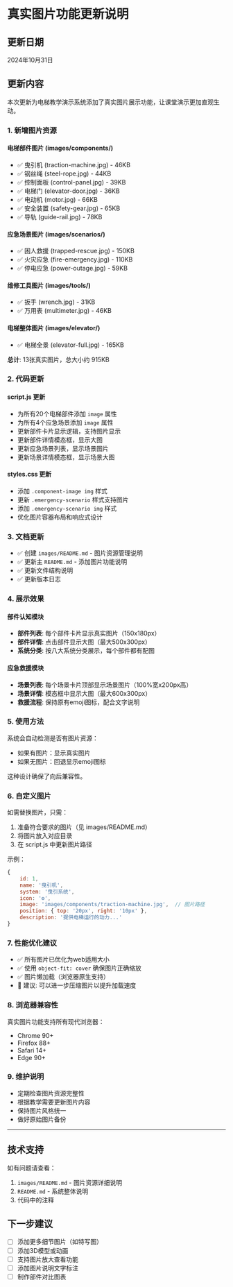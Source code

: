 # 真实图片功能更新说明

## 更新日期
2024年10月31日

## 更新内容

本次更新为电梯教学演示系统添加了真实图片展示功能，让课堂演示更加直观生动。

### 1. 新增图片资源

#### 电梯部件图片 (images/components/)
- ✅ 曳引机 (traction-machine.jpg) - 46KB
- ✅ 钢丝绳 (steel-rope.jpg) - 44KB
- ✅ 控制面板 (control-panel.jpg) - 39KB
- ✅ 电梯门 (elevator-door.jpg) - 36KB
- ✅ 电动机 (motor.jpg) - 66KB
- ✅ 安全装置 (safety-gear.jpg) - 65KB
- ✅ 导轨 (guide-rail.jpg) - 78KB

#### 应急场景图片 (images/scenarios/)
- ✅ 困人救援 (trapped-rescue.jpg) - 150KB
- ✅ 火灾应急 (fire-emergency.jpg) - 110KB
- ✅ 停电应急 (power-outage.jpg) - 59KB

#### 维修工具图片 (images/tools/)
- ✅ 扳手 (wrench.jpg) - 31KB
- ✅ 万用表 (multimeter.jpg) - 46KB

#### 电梯整体图片 (images/elevator/)
- ✅ 电梯全景 (elevator-full.jpg) - 165KB

**总计**: 13张真实图片，总大小约 915KB

### 2. 代码更新

#### script.js 更新
- 为所有20个电梯部件添加 `image` 属性
- 为所有4个应急场景添加 `image` 属性
- 更新部件卡片显示逻辑，支持图片显示
- 更新部件详情模态框，显示大图
- 更新应急场景列表，显示场景图片
- 更新场景详情模态框，显示场景大图

#### styles.css 更新
- 添加 `.component-image img` 样式
- 更新 `.emergency-scenario` 样式支持图片
- 添加 `.emergency-scenario img` 样式
- 优化图片容器布局和响应式设计

### 3. 文档更新

- ✅ 创建 `images/README.md` - 图片资源管理说明
- ✅ 更新主 `README.md` - 添加图片功能说明
- ✅ 更新文件结构说明
- ✅ 更新版本日志

### 4. 展示效果

#### 部件认知模块
- **部件列表**: 每个部件卡片显示真实图片（150x180px）
- **部件详情**: 点击部件显示大图（最大500x300px）
- **系统分类**: 按八大系统分类展示，每个部件都有配图

#### 应急救援模块
- **场景列表**: 每个场景卡片顶部显示场景图片（100%宽x200px高）
- **场景详情**: 模态框中显示大图（最大600x300px）
- **救援流程**: 保持原有emoji图标，配合文字说明

### 5. 使用方法

系统会自动检测是否有图片资源：
- 如果有图片：显示真实图片
- 如果无图片：回退显示emoji图标

这种设计确保了向后兼容性。

### 6. 自定义图片

如需替换图片，只需：
1. 准备符合要求的图片（见 images/README.md）
2. 将图片放入对应目录
3. 在 script.js 中更新图片路径

示例：
```javascript
{ 
    id: 1, 
    name: '曳引机', 
    system: '曳引系统', 
    icon: '⚙️', 
    image: 'images/components/traction-machine.jpg',  // 图片路径
    position: { top: '20px', right: '10px' }, 
    description: '提供电梯运行的动力...' 
}
```

### 7. 性能优化建议

- ✅ 所有图片已优化为web适用大小
- ✅ 使用 `object-fit: cover` 确保图片正确缩放
- ✅ 图片懒加载（浏览器原生支持）
- 📝 建议: 可以进一步压缩图片以提升加载速度

### 8. 浏览器兼容性

真实图片功能支持所有现代浏览器：
- Chrome 90+
- Firefox 88+
- Safari 14+
- Edge 90+

### 9. 维护说明

- 定期检查图片资源完整性
- 根据教学需要更新图片内容
- 保持图片风格统一
- 做好原始图片备份

---

## 技术支持

如有问题请查看：
1. `images/README.md` - 图片资源详细说明
2. `README.md` - 系统整体说明
3. 代码中的注释

## 下一步建议

- [ ] 添加更多细节图片（如特写图）
- [ ] 添加3D模型或动画
- [ ] 支持图片放大查看功能
- [ ] 添加图片说明文字标注
- [ ] 制作部件对比图表
